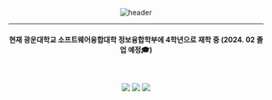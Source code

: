 <div align="center"> 

  ![header](https://capsule-render.vercel.app/api?type=cylinder&color=000000&height=150&section=header&text=YGY515's%20Github&fontColor=ffffff&fontSize=70&animation=fadeIn&fontAlignY=55&desc=%20&descAlignY=62&descAlign=62)
<!---
- 👋 Hi, I’m @YGY515
- 👀 I’m interested in ...
- 🌱 I’m currently learning ...
- 💞️ I’m looking to collaborate on ...
- 📫 How to reach me ... ---!>

<!---
YGY515/YGY515 is a ✨ special ✨ repository because its `README.md` (this file) appears on your GitHub profile.
You can click the Preview link to take a look at your changes.
--->

--- 

#### 현재 광운대학교 소프트웨어융합대학 정보융합학부에 4학년으로 재학 중 (2024. 02 졸업 예정🎓)

<br/>
<br/>

<img src="https://img.shields.io/badge/unity-000000?style=for-the-badge&logo=unity&logoColor=white">
<img src="https://img.shields.io/badge/c%23-512BD4.svg?style=for-the-badge&logo=c-sharp&logoColor=white"/>
<img src="https://img.shields.io/badge/c++-%2300599C.svg?style=for-the-badge&logo=c%2B%2B&logoColor=white"/>

</div>
